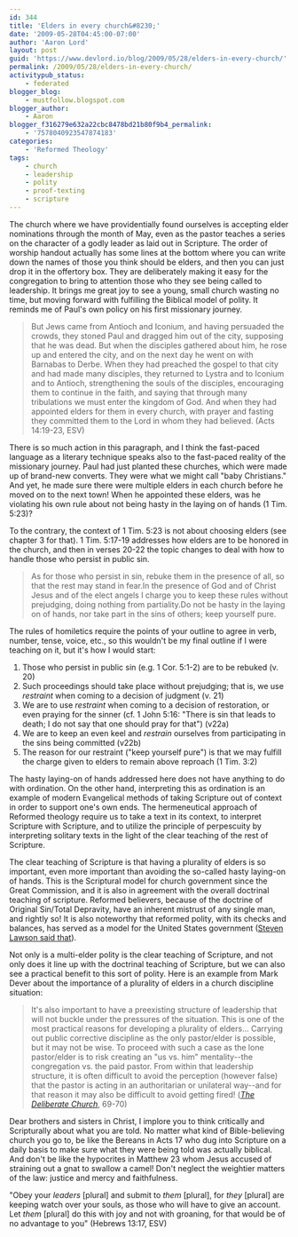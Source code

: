 ```yaml
---
id: 344
title: 'Elders in every church&#8230;'
date: '2009-05-28T04:45:00-07:00'
author: 'Aaron Lord'
layout: post
guid: 'https://www.devlord.io/blog/2009/05/28/elders-in-every-church/'
permalink: /2009/05/28/elders-in-every-church/
activitypub_status:
    - federated
blogger_blog:
    - mustfollow.blogspot.com
blogger_author:
    - Aaron
blogger_f316279e632a22cbc8478bd21b80f9b4_permalink:
    - '7578040923547874183'
categories:
    - 'Reformed Theology'
tags:
    - church
    - leadership
    - polity
    - proof-texting
    - scripture
---
```


The church where we have providentially found ourselves is accepting elder nominations through the month of May, even as the pastor teaches a series on the character of a godly leader as laid out in Scripture. The order of worship handout actually has some lines at the bottom where you can write down the names of those you think should be elders, and then you can just drop it in the offertory box. They are deliberately making it easy for the congregation to bring to attention those who they see being called to leadership. It brings me great joy to see a young, small church wasting no time, but moving forward with fulfilling the Biblical model of polity. It reminds me of Paul's own policy on his first missionary journey.
<blockquote>But Jews came from Antioch and Iconium, and having persuaded the crowds, they stoned Paul and dragged him out of the city, supposing that he was dead. But when the disciples gathered about him, he rose up and entered the city, and on the next day he went on with Barnabas to Derbe. When they had preached the gospel to that city and had made many disciples, they returned to Lystra and to Iconium and to Antioch, strengthening the souls of the disciples, encouraging them to continue in the faith, and saying that through many tribulations we must enter the kingdom of God. And when they had appointed elders for them in every church, with prayer and fasting they committed them to the Lord in whom they had believed. (Acts 14:19-23, ESV)</blockquote>
There is so much action in this paragraph, and I think the fast-paced language as a literary technique speaks also to the fast-paced reality of the missionary journey. Paul had just planted these churches, which were made up of brand-new converts. They were what we might call "baby Christians." And yet, he made sure there were multiple elders in each church before he moved on to the next town! When he appointed these elders, was he violating his own rule about not being hasty in the laying on of hands (1 Tim. 5:23)?

To the contrary, the context of 1 Tim. 5:23 is not about choosing elders (see chapter 3 for that). 1 Tim. 5:17-19 addresses how elders are to be honored in the church, and then in verses 20-22 the topic changes to deal with how to handle those who persist in public sin.
<blockquote>As for those who persist in sin, rebuke them in the presence of all, so that the rest may stand in fear.In the presence of God and of Christ Jesus and of the elect angels I charge you to keep these rules without prejudging, doing nothing from partiality.Do not be hasty in the laying on of hands, nor take part in the sins of others; keep yourself pure.</blockquote>
The rules of homiletics require the points of your outline to agree in verb, number, tense, voice, etc., so this wouldn't be my final outline if I were teaching on it, but it's how I would start:
<ol>
	<li>Those who persist in public sin (e.g. 1 Cor. 5:1-2) are to be rebuked (v. 20)</li>
	<li>Such proceedings should take place without prejudging; that is, we use <span style="font-style:italic;">restraint</span> when coming to a decision of judgment (v. 21)</li>
	<li>We are to use <span style="font-style:italic;">restraint</span> when coming to a decision of restoration, or even praying for the sinner (cf. 1 John 5:16: "There is sin that leads to death; I do not say that one should pray for that") (v22a)</li>
	<li>We are to keep an even keel and <span style="font-style:italic;">restrain</span> ourselves from participating in the sins being committed (v22b)</li>
	<li>The reason for our restraint ("keep yourself pure") is that we may fulfill the charge given to elders to remain above reproach (1 Tim. 3:2)</li>
</ol>
The hasty laying-on of hands addressed here does not have anything to do with ordination. On the other hand, interpreting this as ordination is an example of modern Evangelical methods of taking Scripture out of context in order to support one's own ends. The hermeneutical approach of Reformed theology require us to take a text in its context, to interpret Scripture with Scripture, and to utilize the principle of perpescuity by interpreting solitary texts in the light of the clear teaching of the rest of Scripture.

The clear teaching of Scripture is that having a plurality of elders is so important, even more important than avoiding the so-called hasty laying-on of hands. This is the Scriptural model for church government since the Great Commission, and it is also in agreement with the overall doctrinal teaching of scripture. Reformed believers, because of the doctrine of Original Sin/Total Depravity, have an inherent mistrust of any single man, and rightly so! It is also noteworthy that reformed polity, with its checks and balances, has served as a model for the United States government (<a href="http://www.newreformationministries.org/audio/2005/04/a-long-line-of-godly-men-viii.php">Steven Lawson said that</a>).

Not only is a multi-elder polity is the clear teaching of Scripture, and not only does it line up with the doctrinal teaching of Scripture, but we can also see a practical benefit to this sort of polity. Here is an example from Mark Dever about the importance of a plurality of elders in a church discipline situation:
<blockquote>It's also important to have a preexisting structure of leadership that will not buckle under the pressures of the situation. This is one of the most practical reasons for developing a plurality of elders... Carrying out public corrective discipline as the only pastor/elder is possible, but it may not be wise. To proceed with such a case as the lone pastor/elder is to risk creating an "us vs. him" mentality--the congregation vs. the paid pastor. From within that leadership structure, it is often difficult to avoid the perception (however false) that the pastor is acting in an authoritarian or unilateral way--and for that reason it may also be difficult to avoid getting fired! (<span style="font-style:italic;"><a href="http://www.amazon.com/gp/product/1581347383?ie=UTF8&amp;tag=lbmusic&amp;linkCode=as2&amp;camp=1789&amp;creative=390957&amp;creativeASIN=1581347383">The Deliberate Church</a></span>, 69-70)</blockquote>
Dear brothers and sisters in Christ, I implore you to think critically and Scripturally about what you are told. No matter what kind of Bible-believing church you go to, be like the Bereans in Acts 17 who dug into Scripture on a daily basis to make sure what they were being told was actually biblical. And don't be like the hypocrites in Matthew 23 whom Jesus accused of straining out a gnat to swallow a camel! Don't neglect the weightier matters of the law: <span class="woc">justice and mercy and faithfulness</span>.

"Obey your <span style="font-style:italic;">leaders</span> [plural] and submit to <span style="font-style:italic;">them</span> [plural], for <span style="font-style:italic;">they</span> [plural] are keeping watch over your souls, as those who will have to give an account. Let <span style="font-style:italic;">them</span> [plural] do this with joy and not with groaning, for that would be of no advantage to you" (Hebrews 13:17, ESV)